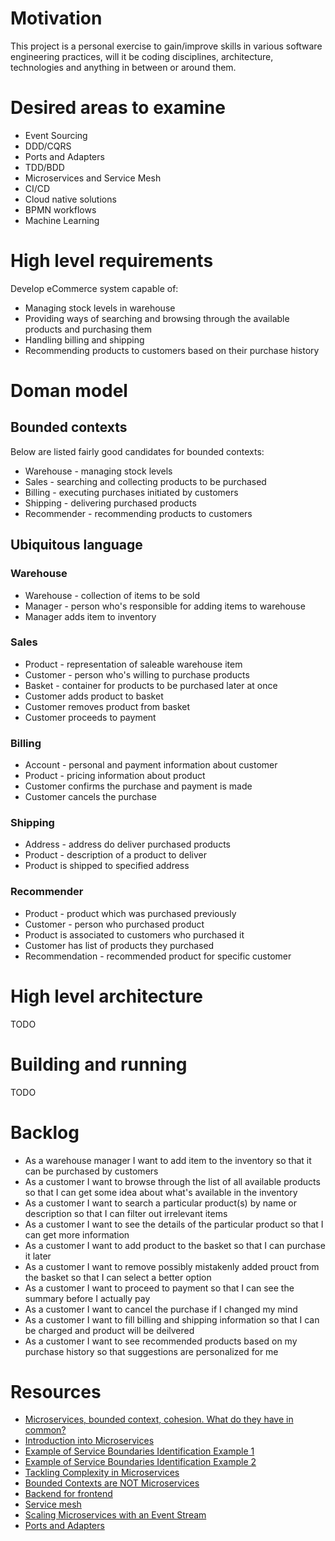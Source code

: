 # Motivation

This project is a personal exercise to gain/improve skills in various software engineering practices, will it be coding disciplines, architecture, technologies and anything in between or around them.

# Desired areas to examine
- Event Sourcing
- DDD/CQRS
- Ports and Adapters
- TDD/BDD
- Microservices and Service Mesh
- CI/CD
- Cloud native solutions
- BPMN workflows
- Machine Learning

# High level requirements
Develop eCommerce system capable of:

 - Managing stock levels in warehouse
 - Providing ways of searching and browsing through the available products and purchasing them
 - Handling billing and shipping
 - Recommending products to customers based on their purchase history

# Doman model
## Bounded contexts
Below are listed fairly good candidates for bounded contexts:

- Warehouse - managing stock levels
- Sales - searching and collecting products to be purchased
- Billing - executing purchases initiated by customers
- Shipping - delivering purchased products
- Recommender - recommending products to customers

## Ubiquitous language
### Warehouse
- Warehouse - collection of items to be sold
- Manager - person who's responsible for adding items to warehouse
- Manager adds item to inventory

### Sales
- Product - representation of saleable warehouse item
- Customer - person who's willing to purchase products
- Basket - container for products to be purchased later at once
- Customer adds product to basket
- Customer removes product from basket
- Customer proceeds to payment

### Billing
- Account - personal and payment information about customer
- Product - pricing information about product
- Customer confirms the purchase and payment is made
- Customer cancels the purchase

### Shipping
- Address - address do deliver purchased products
- Product - description of a product to deliver
- Product is shipped to specified address

### Recommender
- Product - product which was purchased previously
- Customer - person who purchased product
- Product is associated to customers who purchased it
- Customer has list of products they purchased
- Recommendation - recommended product for specific customer

# High level architecture
TODO

# Building and running
TODO

# Backlog
- As a warehouse manager I want to add item to the inventory so that it can be purchased by customers
- As a customer I want to browse through the list of all available products so that I can get some idea about what's available in the inventory
- As a customer I want to search a particular product(s) by name or description so that I can filter out irrelevant items
- As a customer I want to see the details of the particular product so that I can get more information
- As a customer I want to add product to the basket so that I can purchase it later
- As a customer I want to remove possibly mistakenly added prouct from the basket so that I can select a better option
- As a customer I want to proceed to payment so that I can see the summary before I actually pay
- As a customer I want to cancel the purchase if I changed my mind
- As a customer I want to fill billing and shipping information so that I can be charged and product will be deilvered
- As a customer I want to see recommended products based on my purchase history so that suggestions are personalized for me

# Resources
- [Microservices, bounded context, cohesion. What do they have in common?](https://hackernoon.com/microservices-bounded-context-cohesion-what-do-they-have-in-common-1107b70342b3)
- [Introduction into Microservices](https://specify.io/concepts/microservices)
- [Example of Service Boundaries Identification Example 1](https://hackernoon.com/example-of-service-boundaries-identification-e9077c513560)
- [Example of Service Boundaries Identification Example 2](https://hackernoon.com/service-boundaries-identification-example-in-e-commerce-a2c01a1b8ee9)
- [Tackling Complexity in Microservices](https://vladikk.com/2018/02/28/microservices/)
- [Bounded Contexts are NOT Microservices](https://vladikk.com/2018/01/21/bounded-contexts-vs-microservices/)
- [Backend for frontend](https://samnewman.io/patterns/architectural/bff/)
- [Service mesh](https://www.thoughtworks.com/radar/techniques/service-mesh)
- [Scaling Microservices with an Event Stream](https://www.thoughtworks.com/de/insights/blog/scaling-microservices-event-stream)
- [Ports and Adapters](https://softwarecampament.wordpress.com/portsadapters/)
